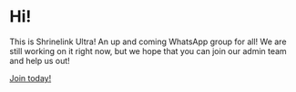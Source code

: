 # Hi!

This is Shrinelink Ultra! An up and coming WhatsApp group for all!
We are still working on it right now, but we hope that you can join our admin team and help us out!

[Join today!](https://shde24.github.io/shrinelinkultra/go)
